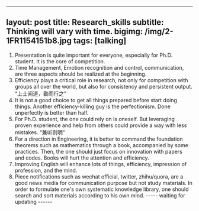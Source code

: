 ------------------
layout: post
title: Research_skills
subtitle: Thinking will vary with time.
bigimg: /img/2-1FR1154151b8.jpg
tags: [talking]
------------------
1. Presentation is quite important for everyone, especially for Ph.D. student. It is the core of competition.
2. Time Management, Emotion recognition and control, communication, are three aspects should be realized at the beginning.
3. Efficiency plays a critical role in research, not only for competition with groups all over the world, but also for consistency and persistent output. “上士闻道，勤而行之”
4. It is not a good choice to get all things prepared before start doing things. Another efficiency-killing guy is the perfectionism. Done unperfectly is better than half.
5. For Ph.D. student, the one could rely on is oneself. But leveraging proven experience and help from others could provide a way with less mistakes. “兼听则明”
6. For a direction in Engineering, it is better to command the foundation theorems such as mathematics through a book, accompanied by some practices. Then, the one should just focus on innovation with papers and codes. Books will hurt the attention and efficiency.
7. Improving English will enhance lots of things, efficiency, impression of profession, and the mind.
8. Piece notifications such as wechat official, twitter, zhihu/quora, are a good news media for communication purpose but not study materials. In order to formulate one's own systematic knowledge library, one should search and sort materials according to his own mind.
----- waiting for updating ------
